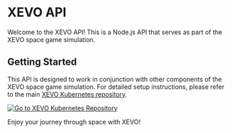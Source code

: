 # XEVO API

Welcome to the XEVO API! This is a Node.js API that serves as part of the XEVO space game simulation.

## Getting Started

This API is designed to work in conjunction with other components of the XEVO space game simulation. For detailed setup instructions, please refer to the main [XEVO Kubernetes repository](https://github.com/tas1337/xevo-kubernetes).

[![Go to XEVO Kubernetes Repository](https://img.shields.io/badge/-XEVO%20Kubernetes%20Repository-blue?style=for-the-badge)](https://github.com/tas1337/xevo-kubernetes)

Enjoy your journey through space with XEVO!
